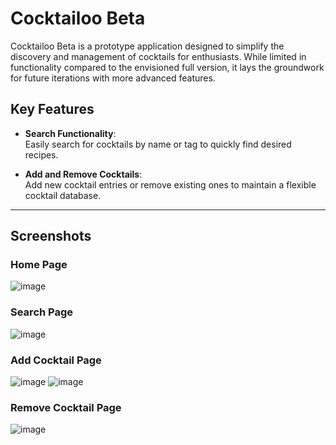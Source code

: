 # Cocktailoo Beta  

Cocktailoo Beta is a prototype application designed to simplify the discovery and management of cocktails for enthusiasts. While limited in functionality compared to the envisioned full version, it lays the groundwork for future iterations with more advanced features.  

## Key Features  
- **Search Functionality**:  
  Easily search for cocktails by name or tag to quickly find desired recipes.  

- **Add and Remove Cocktails**:  
  Add new cocktail entries or remove existing ones to maintain a flexible cocktail database.  

---

## Screenshots  

### Home Page  
![image](https://github.com/user-attachments/assets/a03c347e-e602-4899-ad7b-24ca52719477)


### Search Page  

![image](https://github.com/user-attachments/assets/f155a0cf-4ff7-4b7a-b54a-7362ce6c1d5e)


### Add Cocktail Page  

![image](https://github.com/user-attachments/assets/6b06f675-e3db-4118-99af-6a597cfaf061)
![image](https://github.com/user-attachments/assets/8d404828-368a-4000-9165-746994997cbd)


### Remove Cocktail Page  

![image](https://github.com/user-attachments/assets/73a9a591-c15e-45fc-9994-4301088a3365)

